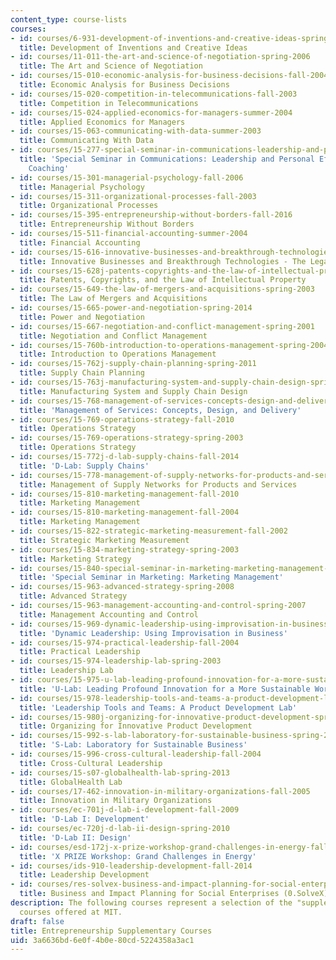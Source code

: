 ```yaml
---
content_type: course-lists
courses:
- id: courses/6-931-development-of-inventions-and-creative-ideas-spring-2008
  title: Development of Inventions and Creative Ideas
- id: courses/11-011-the-art-and-science-of-negotiation-spring-2006
  title: The Art and Science of Negotiation
- id: courses/15-010-economic-analysis-for-business-decisions-fall-2004
  title: Economic Analysis for Business Decisions
- id: courses/15-020-competition-in-telecommunications-fall-2003
  title: Competition in Telecommunications
- id: courses/15-024-applied-economics-for-managers-summer-2004
  title: Applied Economics for Managers
- id: courses/15-063-communicating-with-data-summer-2003
  title: Communicating With Data
- id: courses/15-277-special-seminar-in-communications-leadership-and-personal-effectiveness-coaching-fall-2008
  title: 'Special Seminar in Communications: Leadership and Personal Effectiveness
    Coaching'
- id: courses/15-301-managerial-psychology-fall-2006
  title: Managerial Psychology
- id: courses/15-311-organizational-processes-fall-2003
  title: Organizational Processes
- id: courses/15-395-entrepreneurship-without-borders-fall-2016
  title: Entrepreneurship Without Borders
- id: courses/15-511-financial-accounting-summer-2004
  title: Financial Accounting
- id: courses/15-616-innovative-businesses-and-breakthrough-technologies-the-legal-issues-fall-2004
  title: Innovative Businesses and Breakthrough Technologies - The Legal Issues
- id: courses/15-628j-patents-copyrights-and-the-law-of-intellectual-property-spring-2013
  title: Patents, Copyrights, and the Law of Intellectual Property
- id: courses/15-649-the-law-of-mergers-and-acquisitions-spring-2003
  title: The Law of Mergers and Acquisitions
- id: courses/15-665-power-and-negotiation-spring-2014
  title: Power and Negotiation
- id: courses/15-667-negotiation-and-conflict-management-spring-2001
  title: Negotiation and Conflict Management
- id: courses/15-760b-introduction-to-operations-management-spring-2004
  title: Introduction to Operations Management
- id: courses/15-762j-supply-chain-planning-spring-2011
  title: Supply Chain Planning
- id: courses/15-763j-manufacturing-system-and-supply-chain-design-spring-2005
  title: Manufacturing System and Supply Chain Design
- id: courses/15-768-management-of-services-concepts-design-and-delivery-fall-2010
  title: 'Management of Services: Concepts, Design, and Delivery'
- id: courses/15-769-operations-strategy-fall-2010
  title: Operations Strategy
- id: courses/15-769-operations-strategy-spring-2003
  title: Operations Strategy
- id: courses/15-772j-d-lab-supply-chains-fall-2014
  title: 'D-Lab: Supply Chains'
- id: courses/15-778-management-of-supply-networks-for-products-and-services-summer-2004
  title: Management of Supply Networks for Products and Services
- id: courses/15-810-marketing-management-fall-2010
  title: Marketing Management
- id: courses/15-810-marketing-management-fall-2004
  title: Marketing Management
- id: courses/15-822-strategic-marketing-measurement-fall-2002
  title: Strategic Marketing Measurement
- id: courses/15-834-marketing-strategy-spring-2003
  title: Marketing Strategy
- id: courses/15-840-special-seminar-in-marketing-marketing-management-spring-2004
  title: 'Special Seminar in Marketing: Marketing Management'
- id: courses/15-963-advanced-strategy-spring-2008
  title: Advanced Strategy
- id: courses/15-963-management-accounting-and-control-spring-2007
  title: Management Accounting and Control
- id: courses/15-969-dynamic-leadership-using-improvisation-in-business-fall-2004
  title: 'Dynamic Leadership: Using Improvisation in Business'
- id: courses/15-974-practical-leadership-fall-2004
  title: Practical Leadership
- id: courses/15-974-leadership-lab-spring-2003
  title: Leadership Lab
- id: courses/15-975-u-lab-leading-profound-innovation-for-a-more-sustainable-world-fall-2010
  title: 'U-Lab: Leading Profound Innovation for a More Sustainable World'
- id: courses/15-978-leadership-tools-and-teams-a-product-development-lab-spring-2007
  title: 'Leadership Tools and Teams: A Product Development Lab'
- id: courses/15-980j-organizing-for-innovative-product-development-spring-2007
  title: Organizing for Innovative Product Development
- id: courses/15-992-s-lab-laboratory-for-sustainable-business-spring-2008
  title: 'S-Lab: Laboratory for Sustainable Business'
- id: courses/15-996-cross-cultural-leadership-fall-2004
  title: Cross-Cultural Leadership
- id: courses/15-s07-globalhealth-lab-spring-2013
  title: GlobalHealth Lab
- id: courses/17-462-innovation-in-military-organizations-fall-2005
  title: Innovation in Military Organizations
- id: courses/ec-701j-d-lab-i-development-fall-2009
  title: 'D-Lab I: Development'
- id: courses/ec-720j-d-lab-ii-design-spring-2010
  title: 'D-Lab II: Design'
- id: courses/esd-172j-x-prize-workshop-grand-challenges-in-energy-fall-2009
  title: 'X PRIZE Workshop: Grand Challenges in Energy'
- id: courses/ids-910-leadership-development-fall-2014
  title: Leadership Development
- id: courses/res-solvex-business-and-impact-planning-for-social-enterprises-0-solvex-summer-2021
  title: Business and Impact Planning for Social Enterprises (0.SolveX)
description: The following courses represent a selection of the "supplementary" entrepreneurship
  courses offered at MIT.
draft: false
title: Entrepreneurship Supplementary Courses
uid: 3a6636bd-6e0f-4b0e-80cd-5224358a3ac1
---
```

